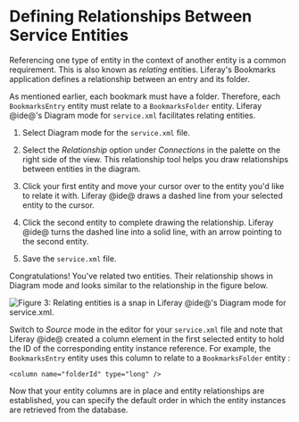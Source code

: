 # Defining Relationships Between Service Entities [](id=defining-relationships-between-service-entities)

Referencing one type of entity in the context of another entity is a common
requirement. This is also known as *relating* entities. Liferay's Bookmarks
application defines a relationship between an entry and its folder.

As mentioned earlier, each bookmark must have a folder. Therefore, each
`BookmarksEntry` entity must relate to a `BookmarksFolder` entity. Liferay
@ide@'s Diagram mode for `service.xml` facilitates relating entities. 

1.  Select Diagram mode for the `service.xml` file. 

2.  Select the *Relationship* option under *Connections* in the palette on the 
    right side of the view. This relationship tool helps you draw relationships
    between entities in the diagram.

3.  Click your first entity and move your cursor over to the entity you'd like 
    to relate it with. Liferay @ide@ draws a dashed line from your selected
    entity to the cursor.

4.  Click the second entity to complete drawing the relationship. Liferay @ide@ 
    turns the dashed line into a solid line, with an arrow pointing to the
    second entity.

5.  Save the `service.xml` file. 

Congratulations! You've related two entities. Their relationship shows in
Diagram mode and looks similar to the relationship in the figure below. 

![Figure 3: Relating entities is a snap in Liferay @ide@'s *Diagram* mode for `service.xml`.](../../../../images/service-builder-relate-entities.png)

Switch to *Source* mode in the editor for your `service.xml` file and note that
Liferay @ide@ created a column element in the first selected entity to hold the
ID of the corresponding entity instance reference. For example, the
`BookmarksEntry` entity uses this column to relate to a `BookmarksFolder` entity :

    <column name="folderId" type="long" />

Now that your entity columns are in place and entity relationships are
established, you can specify the default order in which the entity instances are
retrieved from the database. 
